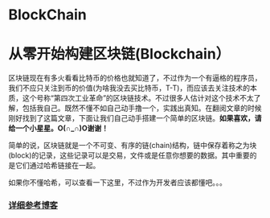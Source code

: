 # BlockChain

# 从零开始构建区块链(Blockchain）

区块链现在有多火看看比特币的价格也就知道了，不过作为一个有逼格的程序员，我们不应只关注到币的价值(为啥我没去买比特币，T-T)，而应该去关注技术的本质，这个号称“第四次工业革命”的区块链技术。不过很多人估计对这个技术不太了解，包括我自己。既然不懂不如自己动手撸一个，实践出真知。在翻阅文章的时候刚好找到了这篇文章，下面让我们自己动手搭建一个简单的区块链。**如果喜欢，请给一个小星星。O(∩_∩)O谢谢！**

简单的说，区块链就是一个不可变、有序的链(chain)结构，链中保存着称之为块(block)的记录，这些记录可以是交易，文件或是任意你想要的数据。其中重要的是它们通过哈希链接在一起。

如果你不懂哈希，可以查看一下这里，不过作为开发者应该都懂吧。。。

### [详细参考博客](https://blog.csdn.net/u010960265/article/details/82971250)
